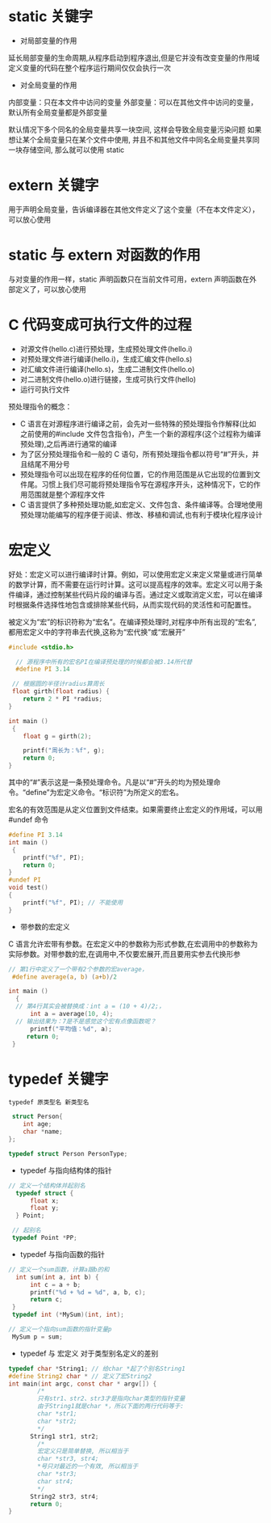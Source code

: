 # static 关键字

- 对局部变量的作用

延长局部变量的生命周期,从程序启动到程序退出,但是它并没有改变变量的作用域
定义变量的代码在整个程序运行期间仅仅会执行一次

- 对全局变量的作用

内部变量：只在本文件中访问的变量
外部变量：可以在其他文件中访问的变量，默认所有全局变量都是外部变量

默认情况下多个同名的全局变量共享一块空间, 这样会导致全局变量污染问题
如果想让某个全局变量只在某个文件中使用, 并且不和其他文件中同名全局变量共享同一块存储空间, 那么就可以使用 static

# extern 关键字

用于声明全局变量，告诉编译器在其他文件定义了这个变量（不在本文件定义），可以放心使用

# static 与 extern 对函数的作用

与对变量的作用一样，static 声明函数只在当前文件可用，extern 声明函数在外部定义了，可以放心使用

# C 代码变成可执行文件的过程

- 对源文件(hello.c)进行预处理，生成预处理文件(hello.i)
- 对预处理文件进行编译(hello.i)，生成汇编文件(hello.s)
- 对汇编文件进行编译(hello.s)，生成二进制文件(hello.o)
- 对二进制文件(hello.o)进行链接，生成可执行文件(hello)
- 运行可执行文件

预处理指令的概念：

- C 语言在对源程序进行编译之前，会先对一些特殊的预处理指令作解释(比如之前使用的#include 文件包含指令)，产生一个新的源程序(这个过程称为编译预处理),之后再进行通常的编译
- 为了区分预处理指令和一般的 C 语句，所有预处理指令都以符号“#”开头，并且结尾不用分号
- 预处理指令可以出现在程序的任何位置，它的作用范围是从它出现的位置到文件尾。习惯上我们尽可能将预处理指令写在源程序开头，这种情况下，它的作用范围就是整个源程序文件
- C 语言提供了多种预处理功能,如宏定义、文件包含、条件编译等。合理地使用预处理功能编写的程序便于阅读、修改、移植和调试,也有利于模块化程序设计

# 宏定义

好处：宏定义可以进行编译时计算。例如，可以使用宏定义来定义常量或进行简单的数学计算，而不需要在运行时计算。这可以提高程序的效率。宏定义可以用于条件编译，通过控制某些代码片段的编译与否。通过定义或取消定义宏，可以在编译时根据条件选择性地包含或排除某些代码，从而实现代码的灵活性和可配置性。

被定义为“宏”的标识符称为“宏名”。在编译预处理时,对程序中所有出现的“宏名”,都用宏定义中的字符串去代换,这称为“宏代换”或“宏展开”

```c
#include <stdio.h>

  // 源程序中所有的宏名PI在编译预处理的时候都会被3.14所代替
  #define PI 3.14

 // 根据圆的半径计radius算周长
 float girth(float radius) {
    return 2 * PI *radius;
}

int main ()
 {
    float g = girth(2);

    printf("周长为：%f", g);
    return 0;
}
```

其中的“#”表示这是一条预处理命令。凡是以“#”开头的均为预处理命令。“define”为宏定义命令。“标识符”为所定义的宏名。

宏名的有效范围是从定义位置到文件结束。如果需要终止宏定义的作用域，可以用#undef 命令

```c
#define PI 3.14
int main ()
 {
    printf("%f", PI);
    return 0;
}
#undef PI
void test()
{
    printf("%f", PI); // 不能使用
}
```

- 带参数的宏定义

C 语言允许宏带有参数。在宏定义中的参数称为形式参数,在宏调用中的参数称为实际参数。对带参数的宏,在调用中,不仅要宏展开,而且要用实参去代换形参

```c
// 第1行中定义了一个带有2个参数的宏average，
 #define average(a, b) (a+b)/2

int main ()
  {
  // 第4行其实会被替换成：int a = (10 + 4)/2;，
      int a = average(10, 4);
  // 输出结果为：7是不是感觉这个宏有点像函数呢？
      printf("平均值：%d", a);
     return 0;
 }
```

# typedef 关键字

`typedef 原类型名 新类型名`

```c
 struct Person{
    int age;
    char *name;
};

typedef struct Person PersonType;
```

- typedef 与指向结构体的指针

```c
// 定义一个结构体并起别名
  typedef struct {
      float x;
      float y;
  } Point;

 // 起别名
 typedef Point *PP;
```

- typedef 与指向函数的指针

```c
// 定义一个sum函数，计算a跟b的和
  int sum(int a, int b) {
      int c = a + b;
      printf("%d + %d = %d", a, b, c);
      return c;
 }
 typedef int (*MySum)(int, int);

// 定义一个指向sum函数的指针变量p
 MySum p = sum;
```

- typedef 与 宏定义 对于类型别名定义的差别

```c
typedef char *String1; // 给char *起了个别名String1
#define String2 char * // 定义了宏String2
int main(int argc, const char * argv[]) {
        /*
        只有str1、str2、str3才是指向char类型的指针变量
        由于String1就是char *，所以下面的两行代码等于:
        char *str1;
        char *str2;
        */
      String1 str1, str2;
        /*
        宏定义只是简单替换, 所以相当于
        char *str3, str4;
        *号只对最近的一个有效, 所以相当于
        char *str3;
        char str4;
        */
      String2 str3, str4;
      return 0;
}
```
